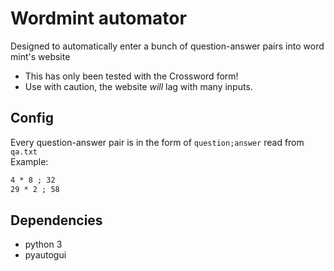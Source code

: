 # Wordmint automator
Designed to automatically enter a bunch of question-answer pairs into word mint's website
- This has only been tested with the Crossword form!
- Use with caution, the website *will* lag with many inputs.

## Config
Every question-answer pair is in the form of `question;answer` read from `qa.txt`
<br/>Example:
```txt
4 * 8 ; 32
29 * 2 ; 58
```

## Dependencies
- python 3
- pyautogui
